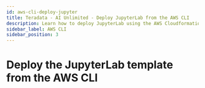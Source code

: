 ```yaml
---
id: aws-cli-deploy-jupyter
title: Teradata - AI Unlimited - Deploy JupyterLab from the AWS CLI
description: Learn how to deploy JupyterLab using the AWS Cloudformation Template from the AWS CLI.
sidebar_label: AWS CLI
sidebar_position: 3
---
```

# Deploy the JupyterLab template from the AWS CLI
